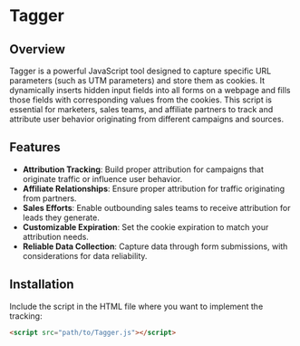# Tagger

## Overview

Tagger is a powerful JavaScript tool designed to capture specific URL parameters (such as UTM parameters) and store them as cookies. It dynamically inserts hidden input fields into all forms on a webpage and fills those fields with corresponding values from the cookies. This script is essential for marketers, sales teams, and affiliate partners to track and attribute user behavior originating from different campaigns and sources.

## Features

- **Attribution Tracking**: Build proper attribution for campaigns that originate traffic or influence user behavior.
- **Affiliate Relationships**: Ensure proper attribution for traffic originating from partners.
- **Sales Efforts**: Enable outbounding sales teams to receive attribution for leads they generate.
- **Customizable Expiration**: Set the cookie expiration to match your attribution needs.
- **Reliable Data Collection**: Capture data through form submissions, with considerations for data reliability.

## Installation

Include the script in the HTML file where you want to implement the tracking:

```html
<script src="path/to/Tagger.js"></script>

